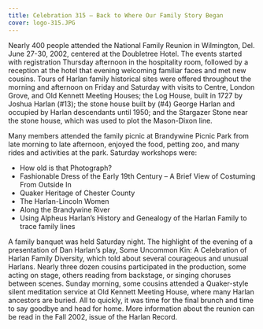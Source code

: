```yaml
---
title: Celebration 315 – Back to Where Our Family Story Began
cover: logo-315.JPG
---
```


Nearly 400 people attended the National Family Reunion in Wilmington, Del. June 27-30, 2002, centered at the Doubletree Hotel.  The events started with registration Thursday afternoon in the hospitality room, followed by a reception at the hotel that evening welcoming familiar faces and met new cousins.  Tours of Harlan family historical sites were offered throughout the morning and afternoon on Friday and Saturday with visits to Centre, London Grove, and Old Kennett Meeting Houses; the Log House, built in 1727 by Joshua Harlan (#13); the stone house built by (#4) George Harlan and occupied by Harlan descendants until 1950;  and the Stargazer Stone near the stone house, which was used to plot the Mason-Dixon line. 

Many members attended the family picnic at Brandywine Picnic Park from late morning to late afternoon, enjoyed the food, petting zoo, and many rides and activities at the park.  Saturday workshops were:

- How old is that Photograph?
- Fashionable Dress of the Early 19th Century – A Brief View of Costuming From Outside In
- Quaker Heritage of Chester County
- The Harlan-Lincoln Women
- Along the Brandywine River
- Using Alpheus Harlan’s History and Genealogy of the Harlan Family to trace family lines 

A family banquet was held Saturday night. The highlight of the evening of a presentation of Dan Harlan’s play, Some Uncommon Kin: A Celebration of Harlan Family Diversity, which told about several courageous and unusual Harlans.  Nearly three dozen cousins participated in the production, some acting on stage, others reading from backstage, or singing choruses between scenes.  Sunday morning, some cousins attended a Quaker-style silent meditation service at Old Kennett Meeting House, where many Harlan ancestors are buried.  All to quickly, it was time for the final brunch and time to say goodbye and head for home.  More information about the reunion can be read in the Fall 2002, issue of the Harlan Record.  